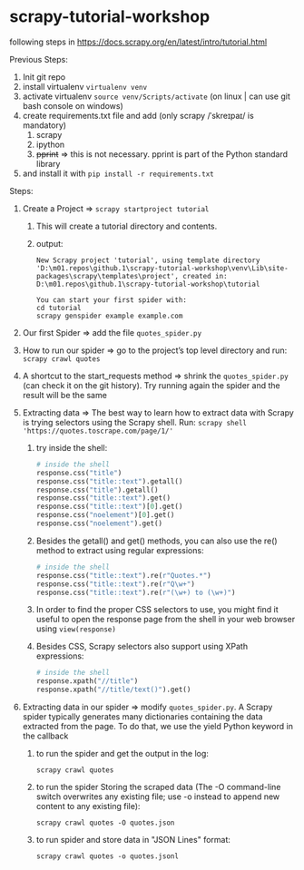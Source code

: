 # scrapy-tutorial-workshop

following steps in <https://docs.scrapy.org/en/latest/intro/tutorial.html>

Previous Steps:

1. Init git repo
1. install virtualenv `virtualenv venv`
1. activate virtualenv `source venv/Scripts/activate` (on linux | can use git bash console on windows)
1. create requirements.txt file and add (only scrapy /ˈskreɪpaɪ/ is mandatory)
    1. scrapy
    1. ipython
    1. ~~pprint~~ => this is not necessary. pprint is part of the Python standard library
1. and install it with `pip install -r requirements.txt`

Steps:

1. Create a Project => `scrapy startproject tutorial`
    1. This will create a tutorial directory and contents.
    1. output:

        ```text
        New Scrapy project 'tutorial', using template directory 'D:\m01.repos\github.1\scrapy-tutorial-workshop\venv\Lib\site-packages\scrapy\templates\project', created in:
        D:\m01.repos\github.1\scrapy-tutorial-workshop\tutorial

        You can start your first spider with:
        cd tutorial
        scrapy genspider example example.com
        ```

1. Our first Spider => add the file `quotes_spider.py`
1. How to run our spider => go to the project’s top level directory and run: `scrapy crawl quotes`
1. A shortcut to the start_requests method => shrink the `quotes_spider.py` (can check it on the git history). Try running again the spider and the result will be the same
1. Extracting data => The best way to learn how to extract data with Scrapy is trying selectors using the Scrapy shell. Run: `scrapy shell 'https://quotes.toscrape.com/page/1/'`
    1. try inside the shell:

        ```python
        # inside the shell
        response.css("title")
        response.css("title::text").getall()
        response.css("title").getall()
        response.css("title::text").get()
        response.css("title::text")[0].get()
        response.css("noelement")[0].get()
        response.css("noelement").get()
        ```

    2. Besides the getall() and get() methods, you can also use the re() method to extract using regular expressions:

        ```python
        # inside the shell
        response.css("title::text").re(r"Quotes.*")
        response.css("title::text").re(r"Q\w+")
        response.css("title::text").re(r"(\w+) to (\w+)")
        ```

    3. In order to find the proper CSS selectors to use, you might find it useful to open the response page from the shell in your web browser using `view(response)`
    4. Besides CSS, Scrapy selectors also support using XPath expressions:

        ```python
        # inside the shell
        response.xpath("//title")
        response.xpath("//title/text()").get()

        ```

1. Extracting data in our spider => modify `quotes_spider.py`. A Scrapy spider typically generates many dictionaries containing the data extracted from the page. To do that, we use the yield Python keyword in the callback
    1. to run the spider and get the output in the log:

        `scrapy crawl quotes`

    1. to run the spider Storing the scraped data (The -O command-line switch overwrites any existing file; use -o instead to append new content to any existing file):

        `scrapy crawl quotes -O quotes.json`

    1. to run spider and store data in "JSON Lines" format:

        `scrapy crawl quotes -o quotes.jsonl`
